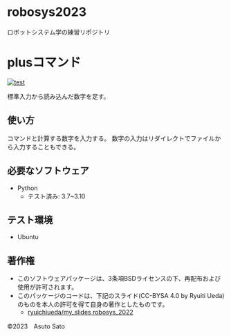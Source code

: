 # robosys2023
ロボットシステム学の練習リポジトリ

# plusコマンド
[![test](https://github.com/asutosato/robosys2023/actions/workflows/text.yml/badge.svg)](https://github.com/asutosato/robosys2023/actions/workflows/text.yml)

標準入力から読み込んだ数字を足す。

## 使い方
コマンドと計算する数字を入力する。
数字の入力はリダイレクトでファイルから入力することもできる。

## 必要なソフトウェア
* Python
  * テスト済み: 3.7~3.10

## テスト環境
* Ubuntu

## 著作権
* このソフトウェアパッケージは、3条項BSDライセンスの下、再配布および使用が許可されます。
* このパッケージのコードは、下記のスライド(CC-BYSA 4.0 by Ryuiti Ueda)のものを本人の許可を得て自身の著作としたものです。
   * [ryuichiueda/my_slides robosys_2022](https://github.com/ryuichiueda/my_slides/tree/master/robosys_2022)

©2023　Asuto Sato
